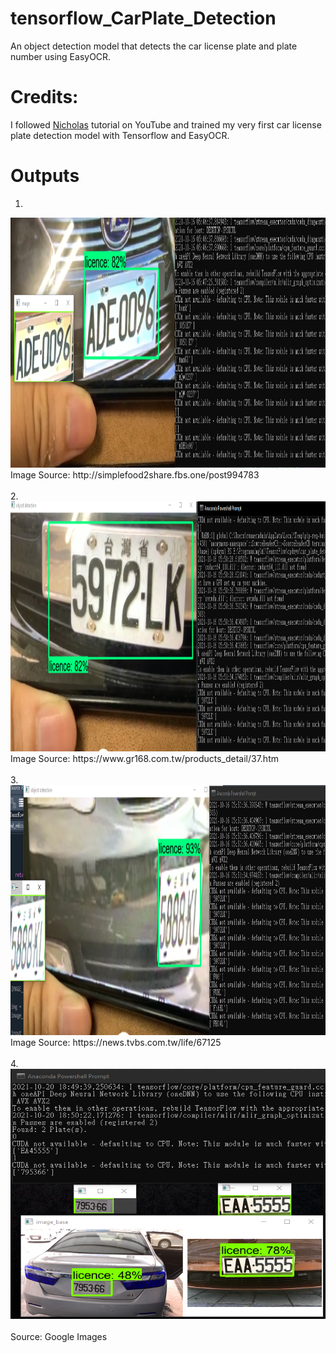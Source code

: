 # tensorflow_CarPlate_Detection
An object detection model that detects the car license plate and plate number using EasyOCR.

<h1> Credits: </h1>

I followed <a href="https://www.youtube.com/watch?v=0-4p_QgrdbE&t=42s&ab_channel=NicholasRenotte">Nicholas</a> tutorial on YouTube and trained my very first car license plate detection model with Tensorflow and EasyOCR.

<h1> Outputs </h1>

1. <br/>
<img src="https://github.com/PDooDP/tensorflow_CarPlate_Detection/blob/master/Tensorflow/workspace/images/results/result_1.png?raw=true" width="1000" height="400">
Image Source: http://simplefood2share.fbs.one/post994783
<br/>
<br/>
2. <br/>
<img src="https://github.com/PDooDP/tensorflow_CarPlate_Detection/blob/master/Tensorflow/workspace/images/results/result_2.png?raw=true" width="1000" height="400">
Image Source: https://www.gr168.com.tw/products_detail/37.htm
<br/>
<br/>
3. <br/>
<img src="https://github.com/PDooDP/tensorflow_CarPlate_Detection/blob/master/Tensorflow/workspace/images/results/result_3.png?raw=true" width="1000" height="400">
Image Source: https://news.tvbs.com.tw/life/67125
<br/>
<br/>
4. <br/>
<img src="https://github.com/PDooDP/tensorflow_CarPlate_Detection/blob/master/Tensorflow/workspace/images/results/result_4.png?raw=true" width="1000" height="400">
<br/>
<br/>
Source: Google Images
